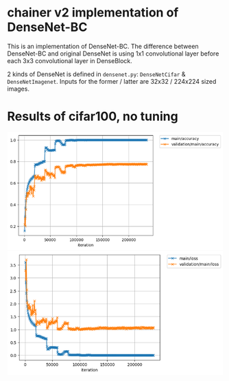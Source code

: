 # chainer v2 implementation of DenseNet-BC
This is an implementation of DenseNet-BC.
The difference between DenseNet-BC and original DenseNet is using 1x1 convolutional layer before each 3x3 convolutional layer
in DenseBlock.

2 kinds of DenseNet is defined in `densenet.py`: `DenseNetCifar` & `DenseNetImagenet`.
Inputs for the former / latter are 32x32 / 224x224 sized images.

# Results of cifar100, no tuning
![accuracy](https://raw.githubusercontent.com/crcrpar/ChainerDenseNet/plot/plot_images/accuracy.png)
![loss](https://github.com/crcrpar/ChainerDenseNet/blob/plot/plot_images/loss.png?raw=true)

